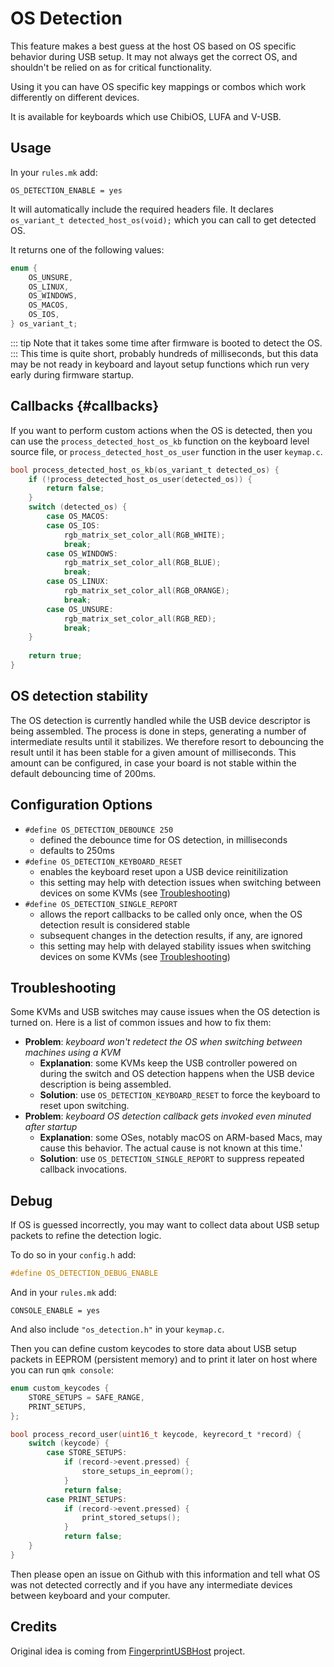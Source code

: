 # OS Detection

This feature makes a best guess at the host OS based on OS specific behavior during USB setup.  It may not always get the correct OS, and shouldn't be relied on as for critical functionality.

Using it you can have OS specific key mappings or combos which work differently on different devices.

It is available for keyboards which use ChibiOS, LUFA and V-USB.

## Usage

In your `rules.mk` add:

```make
OS_DETECTION_ENABLE = yes
```

It will automatically include the required headers file.
It declares `os_variant_t detected_host_os(void);` which you can call to get detected OS.

It returns one of the following values:

```c
enum {
    OS_UNSURE,
    OS_LINUX,
    OS_WINDOWS,
    OS_MACOS,
    OS_IOS,
} os_variant_t;
```

::: tip
Note that it takes some time after firmware is booted to detect the OS.
:::
This time is quite short, probably hundreds of milliseconds, but this data may be not ready in keyboard and layout setup functions which run very early during firmware startup.

## Callbacks {#callbacks}

If you want to perform custom actions when the OS is detected, then you can use the `process_detected_host_os_kb` function on the keyboard level source file, or `process_detected_host_os_user` function in the user `keymap.c`.

```c
bool process_detected_host_os_kb(os_variant_t detected_os) {
    if (!process_detected_host_os_user(detected_os)) {
        return false;
    }
    switch (detected_os) {
        case OS_MACOS:
        case OS_IOS:
            rgb_matrix_set_color_all(RGB_WHITE);
            break;
        case OS_WINDOWS:
            rgb_matrix_set_color_all(RGB_BLUE);
            break;
        case OS_LINUX:
            rgb_matrix_set_color_all(RGB_ORANGE);
            break;
        case OS_UNSURE:
            rgb_matrix_set_color_all(RGB_RED);
            break;
    }
    
    return true;
}
```

## OS detection stability

The OS detection is currently handled while the USB device descriptor is being assembled. 
The process is done in steps, generating a number of intermediate results until it stabilizes.
We therefore resort to debouncing the result until it has been stable for a given amount of milliseconds.
This amount can be configured, in case your board is not stable within the default debouncing time of 200ms.

## Configuration Options

* `#define OS_DETECTION_DEBOUNCE 250`
  * defined the debounce time for OS detection, in milliseconds
  * defaults to 250ms
* `#define OS_DETECTION_KEYBOARD_RESET`
  * enables the keyboard reset upon a USB device reinitilization
  * this setting may help with detection issues when switching between devices on some KVMs (see [Troubleshooting](#troubleshooting))
* `#define OS_DETECTION_SINGLE_REPORT`
  * allows the report callbacks to be called only once, when the OS detection result is considered stable
  * subsequent changes in the detection results, if any, are ignored
  * this setting may help with delayed stability issues when switching devices on some KVMs (see [Troubleshooting](#troubleshooting))
  
## Troubleshooting

Some KVMs and USB switches may cause issues when the OS detection is turned on. 
Here is a list of common issues and how to fix them:

* **Problem**: _keyboard won't redetect the OS when switching between machines using a KVM_
    * **Explanation**: some KVMs keep the USB controller powered on during the switch and OS
    detection happens when the USB device description is being assembled.
    * **Solution**: use `OS_DETECTION_KEYBOARD_RESET` to force the keyboard to reset upon switching.
* **Problem**: _keyboard OS detection callback gets invoked even minuted after startup_
    * **Explanation**: some OSes, notably macOS on ARM-based Macs, may cause this behavior. 
    The actual cause is not known at this time.'
    * **Solution**: use `OS_DETECTION_SINGLE_REPORT` to suppress repeated callback invocations.


## Debug

If OS is guessed incorrectly, you may want to collect data about USB setup packets to refine the detection logic.

To do so in your `config.h` add:

```c
#define OS_DETECTION_DEBUG_ENABLE
```

And in your `rules.mk` add:

```make
CONSOLE_ENABLE = yes
```

And also include `"os_detection.h"` in your `keymap.c`.

Then you can define custom keycodes to store data about USB setup packets in EEPROM (persistent memory) and to print it later on host where you can run `qmk console`:

```c
enum custom_keycodes {
    STORE_SETUPS = SAFE_RANGE,
    PRINT_SETUPS,
};

bool process_record_user(uint16_t keycode, keyrecord_t *record) {
    switch (keycode) {
        case STORE_SETUPS:
            if (record->event.pressed) {
                store_setups_in_eeprom();
            }
            return false;
        case PRINT_SETUPS:
            if (record->event.pressed) {
                print_stored_setups();
            }
            return false;
    }
}
```

Then please open an issue on Github with this information and tell what OS was not detected correctly and if you have any intermediate devices between keyboard and your computer.


## Credits

Original idea is coming from [FingerprintUSBHost](https://github.com/keyboardio/FingerprintUSBHost) project.
